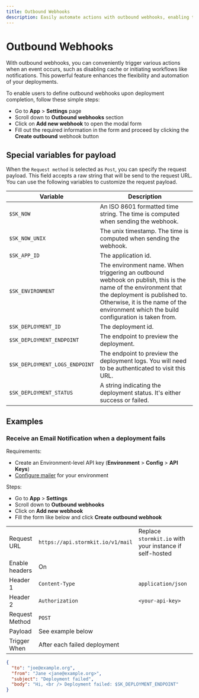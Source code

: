 ```yaml
---
title: Outbound Webhooks
description: Easily automate actions with outbound webhooks, enabling triggers for events like cache disabling and workflow initiation. Boost deployment flexibility and streamline notifications with this powerful feature.
---
```


# Outbound Webhooks

<section>

With outbound webhooks, you can conveniently trigger various actions when an event occurs, such as disabling cache or initiating workflows like notifications. This powerful feature enhances the flexibility and automation of your deployments.

To enable users to define outbound webhooks upon deployment completion, follow these simple steps:

- Go to **App** > **Settings** page
- Scroll down to **Outbound webhooks** section
- Click on **Add new webhook** to open the modal form
- Fill out the required information in the form and proceed by clicking the **Create outbound** webhook button

</section>

## Special variables for payload

<section>

When the `Request method` is selected as `Post`, you can specify the request payload. This field accepts a raw string that will be send to the request URL. You can use the following variables to customize the request payload.

| Variable                       | Description                                                                                                                                                                                                                              |
| ------------------------------ | ---------------------------------------------------------------------------------------------------------------------------------------------------------------------------------------------------------------------------------------- |
| `$SK_NOW`                      | An ISO 8601 formatted time string. The time is computed when sending the webhook.                                                                                                                                                        |
| `$SK_NOW_UNIX`                 | The unix timestamp. The time is computed when sending the webhook.                                                                                                                                                                       |
| `$SK_APP_ID`                   | The application id.                                                                                                                                                                                                                      |
| `$SK_ENVIRONMENT`              | The environment name. When triggering an outbound webhook on publish, this is the name of the environment that the deployment is published to. Otherwise, it is the name of the environment which the build configuration is taken from. |
| `$SK_DEPLOYMENT_ID`            | The deployment id.                                                                                                                                                                                                                       |
| `$SK_DEPLOYMENT_ENDPOINT`      | The endpoint to preview the deployment.                                                                                                                                                                                                  |
| `$SK_DEPLOYMENT_LOGS_ENDPOINT` | The endpoint to preview the deployment logs. You will need to be authenticated to visit this URL.                                                                                                                                        |
| `$SK_DEPLOYMENT_STATUS`        | A string indicating the deployment status. It's either success or failed.                                                                                                                                                                |

</section>

## Examples

### Receive an Email Notification when a deployment fails

Requirements:

- Create an Environment-level API key (**Environment** > **Config** > **API Keys**)
- [Configure mailer](/docs/features/mailer) for your environment

Steps:

- Go to **App** > **Settings**
- Scroll down to **Outbound webhooks**
- Click on **Add new webhook**
- Fill the form like below and click **Create outbound webhook**

|                |                                   |                                                         |
| -------------- | --------------------------------- | ------------------------------------------------------- |
| Request URL    | `https://api.stormkit.io/v1/mail` | Replace `stormkit.io` with your instance if self-hosted |
| Enable headers | On                                |                                                         |
| Header 1       | `Content-Type`                    | `application/json`                                      |
| Header 2       | `Authorization`                   | `<your-api-key>`                                        |
| Request Method | `POST`                            |                                                         |
| Payload        | See example below                 |                                                         |
| Trigger When   | After each failed deployment      |                                                         |

```json
{
  "to": "joe@example.org",
  "from": "Jane <jane@example.org>",
  "subject": "Deployment failed",
  "body": "Hi, <br /> Deployment failed: $SK_DEPLOYMENT_ENDPOINT"
}
```
